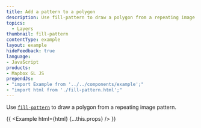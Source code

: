 ```yaml
---
title: Add a pattern to a polygon
description: Use fill-pattern to draw a polygon from a repeating image pattern.
topics:
  - Layers
thumbnail: fill-pattern
contentType: example
layout: example
hideFeedback: true
language:
- JavaScript
products:
- Mapbox GL JS
prependJs:
- "import Example from '../../components/example';"
- "import html from './fill-pattern.html';"
---
```


Use [`fill-pattern`](https://maplibre.org/maplibre-gl-js-docs/style-spec/layers/#paint-fill-fill-pattern) to draw a polygon from a repeating image pattern.

{{ <Example html={html} {...this.props} /> }}
